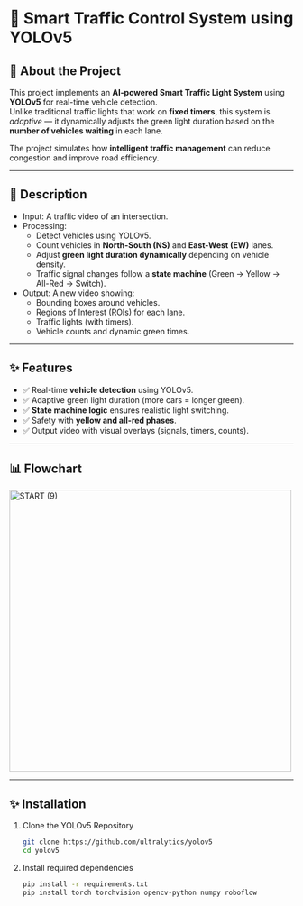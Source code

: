 # 🚦 Smart Traffic Control System using YOLOv5

## 📌 About the Project
This project implements an **AI-powered Smart Traffic Light System** using **YOLOv5** for real-time vehicle detection.  
Unlike traditional traffic lights that work on **fixed timers**, this system is *adaptive* — it dynamically adjusts the green light duration based on the **number of vehicles waiting** in each lane.  

The project simulates how **intelligent traffic management** can reduce congestion and improve road efficiency.

---

## 📖 Description
- Input: A traffic video of an intersection.  
- Processing:  
  - Detect vehicles using YOLOv5.  
  - Count vehicles in **North-South (NS)** and **East-West (EW)** lanes.  
  - Adjust **green light duration dynamically** depending on vehicle density.  
  - Traffic signal changes follow a **state machine** (Green → Yellow → All-Red → Switch).  
- Output: A new video showing:  
  - Bounding boxes around vehicles.  
  - Regions of Interest (ROIs) for each lane.  
  - Traffic lights (with timers).  
  - Vehicle counts and dynamic green times.  

---

## ✨ Features
- ✅ Real-time **vehicle detection** using YOLOv5.  
- ✅ Adaptive green light duration (more cars = longer green).  
- ✅ **State machine logic** ensures realistic light switching.  
- ✅ Safety with **yellow and all-red phases**.  
- ✅ Output video with visual overlays (signals, timers, counts).  

---

## 📊 Flowchart
<img height="500" alt="START (9)" src="https://github.com/user-attachments/assets/9b0d2d9a-0361-4a14-baed-2a1c745b80b4" />

---

## ✨ Installation

1. Clone the YOLOv5 Repository
   ```bash
   git clone https://github.com/ultralytics/yolov5
   cd yolov5
   ```

2. Install required dependencies
   ```bash
   pip install -r requirements.txt
   pip install torch torchvision opencv-python numpy roboflow
   ```
